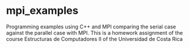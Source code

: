 # mpi_examples
Programming examples using C++ and MPI comparing the serial case against the parallel case with MPI. This is a homework assignment of the course Estructuras de Computadores II of the Universidad de Costa Rica

